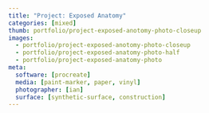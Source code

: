 ```yaml
---
title: "Project: Exposed Anatomy"
categories: [mixed]
thumb: portfolio/project-exposed-anotomy-photo-closeup
images:
  - portfolio/project-exposed-anotomy-photo-closeup
  - portfolio/project-exposed-anatomy-photo-half
  - portfolio/project-exposed-anatomy-photo
meta:
  software: [procreate]
  media: [paint-marker, paper, vinyl]
  photographer: [ian]
  surface: [synthetic-surface, construction]
---
```

